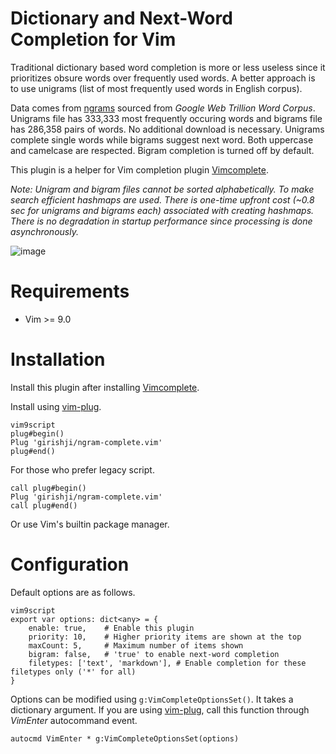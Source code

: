 # Dictionary and Next-Word Completion for Vim

Traditional dictionary based word completion is more or less useless since it
prioritizes obsure words over frequently used words. A better approach is to use
unigrams (list of most frequently used words in English corpus).

Data comes from [ngrams](http://norvig.com/ngrams/) sourced from _Google Web
Trillion Word Corpus_. Unigrams file has 333,333 most frequently occuring words and
bigrams file has 286,358 pairs of words. No additional download is necessary.
Unigrams complete single words while bigrams suggest next word. Both uppercase
and camelcase are respected. Bigram completion is turned off by default.

This plugin is a helper for Vim completion plugin
[Vimcomplete](https://github.com/girishji/vimcomplete).

_Note: Unigram and bigram files cannot be sorted alphabetically. To make search
efficient hashmaps are used. There is one-time upfront cost (~0.8 sec for
unigrams and bigrams each) associated with creating hashmaps. There is no
degradation in startup performance since processing is done asynchronously._

![image](https://i.imgur.com/HHDt2yh.png)

# Requirements

- Vim >= 9.0

# Installation

Install this plugin after installing [Vimcomplete](https://github.com/girishji/vimcomplete).

Install using [vim-plug](https://github.com/junegunn/vim-plug).

```
vim9script
plug#begin()
Plug 'girishji/ngram-complete.vim'
plug#end()
```

For those who prefer legacy script.

```
call plug#begin()
Plug 'girishji/ngram-complete.vim'
call plug#end()
```

Or use Vim's builtin package manager.

# Configuration

Default options are as follows.

```
vim9script
export var options: dict<any> = {
    enable: true,    # Enable this plugin
    priority: 10,    # Higher priority items are shown at the top
    maxCount: 5,     # Maximum number of items shown
    bigram: false,   # 'true' to enable next-word completion
    filetypes: ['text', 'markdown'], # Enable completion for these filetypes only ('*' for all)
}
```

Options can be modified using `g:VimCompleteOptionsSet()`. It takes a dictionary
argument. If you are using [vim-plug](https://github.com/junegunn/vim-plug),
call this function through _VimEnter_ autocommand event.

```
autocmd VimEnter * g:VimCompleteOptionsSet(options)
```
